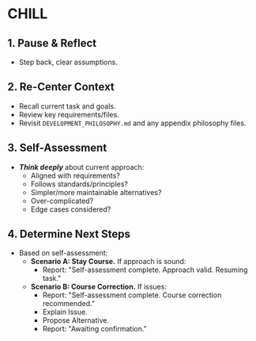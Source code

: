 # CHILL

## 1. Pause & Reflect
- Step back, clear assumptions.

## 2. Re-Center Context
- Recall current task and goals.
- Review key requirements/files.
- Revisit `DEVELOPMENT_PHILOSOPHY.md` and any appendix philosophy files.

## 3. Self-Assessment
- ***Think deeply*** about current approach:
    - Aligned with requirements?
    - Follows standards/principles?
    - Simpler/more maintainable alternatives?
    - Over-complicated?
    - Edge cases considered?

## 4. Determine Next Steps
- Based on self-assessment:
    - **Scenario A: Stay Course.** If approach is sound:
        - Report: "Self-assessment complete. Approach valid. Resuming task."
    - **Scenario B: Course Correction.** If issues:
        - Report: "Self-assessment complete. Course correction recommended."
        - Explain Issue.
        - Propose Alternative.
        - Report: "Awaiting confirmation."

